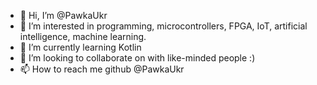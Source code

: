 - 👋 Hi, I’m @PawkaUkr
- 👀 I’m interested in programming, microcontrollers, FPGA, IoT, artificial intelligence, machine learning.
- 🌱 I’m currently learning Kotlin
- 💞️ I’m looking to collaborate on with like-minded people :)
- 📫 How to reach me github @PawkaUkr

<!---
PawkaUkr/PawkaUkr is a ✨ special ✨ repository because its `README.md` (this file) appears on your GitHub profile.
You can click the Preview link to take a look at your changes.
--->
